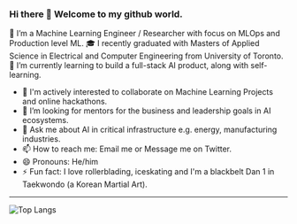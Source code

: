 ### Hi there 👋 Welcome to my github world.

<!--
**AshokTak/AshokTak** is a ✨ _special_ ✨ repository because its `README.md` (this file) appears on your GitHub profile.

Here are some ideas to get you started:
-->

 🔭 I’m a Machine Learning Engineer / Researcher with focus on MLOps and Production level ML. 
 🎓 I recently graduated with Masters of Applied Science in Electrical and Computer Engineering from University of Toronto. 
 🌱 I’m currently learning to build a full-stack AI product, along with self-learning.
 
- 👯 I'm actively interested to collaborate on Machine Learning Projects and online hackathons.
- 🤔 I’m looking for mentors for the business and leadership goals in AI ecosystems.
- 💬 Ask me about AI in critical infrastructure e.g. energy, manufacturing industries.
- 📫 How to reach me: Email me or Message me on Twitter. 
- 😄 Pronouns: He/him
- ⚡ Fun fact: I love rollerblading, iceskating and I'm a blackbelt Dan 1 in Taekwondo (a Korean Martial Art).

--------
![Top Langs](https://github-readme-stats.vercel.app/api/top-langs/?username=AshokTak&layout=compact)

<!--
![Ashok's github stats](https://github-readme-stats.vercel.app/api?username=AshokTak&show_icons=true&theme=light)
-->
